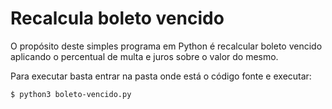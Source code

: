# Recalcula boleto vencido

O propósito deste simples programa em Python é recalcular boleto vencido aplicando o percentual de multa e juros sobre o valor do mesmo.

Para executar basta entrar na pasta onde está o código fonte e executar:

```
$ python3 boleto-vencido.py
```
